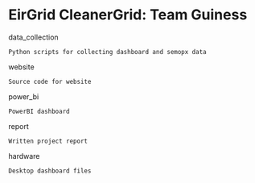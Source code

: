 # EirGrid CleanerGrid: Team Guiness

data_collection

    Python scripts for collecting dashboard and semopx data

website

    Source code for website

power_bi

    PowerBI dashboard

report

    Written project report

hardware

    Desktop dashboard files
